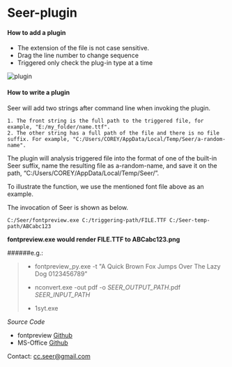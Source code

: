 # Seer-plugin

#### How to add a plugin

- The extension of the file is not case sensitive.
- Drag the line number to change sequence
- Triggered only check the plug-in type at a time

![plugin](https://raw.githubusercontent.com/ccseer/Seer/master/img/plugins-add.jpg)

#### How to write a plugin

Seer will add two strings after command line when invoking the plugin. 

``` 
1. The front string is the full path to the triggered file, for example, "E:/my_folder/name.ttf".
2. The other string has a full path of the file and there is no file suffix. For example, "C:/Users/COREY/AppData/Local/Temp/Seer/a-random-name". 
```

The plugin will analysis triggered file into the format of one of the built-in Seer suffix, name the resulting file as a-random-name, and save it on the path, “C:/Users/COREY/AppData/Local/Temp/Seer/”.

To illustrate the function, we use the mentioned font file above as an example.

The invocation of Seer is shown as below. 

`C:/Seer/fontpreview.exe C:/triggering-path/FILE.TTF C:/Seer-temp-path/ABCabc123`

**fontpreview.exe would render FILE.TTF to ABCabc123.png**

######e.g.:

> - fontpreview_py.exe -t "A Quick Brown Fox Jumps Over The Lazy Dog 0123456789"
>
> - nconvert.exe -out pdf -o *SEER_OUTPUT_PATH*.pdf *SEER_INPUT_PATH*
>
> - 1syt.exe
>



*Source Code*

- fontpreview [Github](https://github.com/ccseer/Seer-plugins/blob/master/font/fontpreview_py.py)
- MS-Office  [Github](https://github.com/ccseer/Seer-plugins/blob/master/ms-office/1syt.py)

Contact: cc.seer@gmail.com









